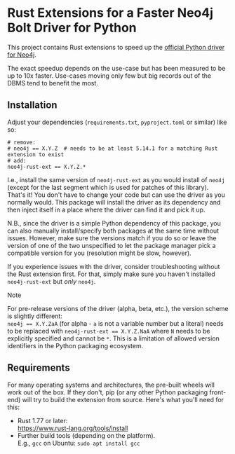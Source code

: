 # Rust Extensions for a Faster Neo4j Bolt Driver for Python

This project contains Rust extensions to speed up the [official Python driver for Neo4j](https://github.com/neo4j/neo4j-python-driver).

The exact speedup depends on the use-case but has been measured to be up to 10x faster.
Use-cases moving only few but big records out of the DBMS tend to benefit the most.


## Installation
Adjust your dependencies (`requirements.txt`, `pyproject.toml` or similar) like so:
```
# remove:
# neo4j == X.Y.Z  # needs to be at least 5.14.1 for a matching Rust extension to exist
# add:
neo4j-rust-ext == X.Y.Z.*
```

I.e., install the same version of `neo4j-rust-ext` as you would install of `neo4j` (except for the last segment which is used for patches of this library).  
That's it!
You don't have to change your code but can use the driver as you normally would.
This package will install the driver as its dependency and then inject itself in a place where the driver can find it and pick it up.

N.B., since the driver is a simple Python dependency of this package, you can also manually install/specify both packages at the same time without issues.
However, make sure the versions match if you do so or leave the version of one of the two unspecified to let the package manager pick a compatible version for you (resolution might be slow, however).

If you experience issues with the driver, consider troubleshooting without the Rust extension first.
For that, simply make sure you haven't installed `neo4j-rust-ext` but *only* `neo4j`.

> [!NOTE]
> For pre-release versions of the driver (alpha, beta, etc.), the version scheme is slightly different:  
> `neo4j == X.Y.ZaA` (for alpha - `a` is not a variable number but a literal) needs to be replaced with `neo4j-rust-ext == X.Y.Z.NaA` where `N` needs to be explicitly specified and cannot be `*`.
> This is a limitation of allowed version identifiers in the Python packaging ecosystem.


## Requirements
For many operating systems and architectures, the pre-built wheels will work out of the box.
If they don't, pip (or any other Python packaging front-end) will try to build the extension from source.
Here's what you'll need for this:
 * Rust 1.77 or later:  
   https://www.rust-lang.org/tools/install
 * Further build tools (depending on the platform).  
   E.g., `gcc` on Ubuntu: `sudo apt install gcc`
